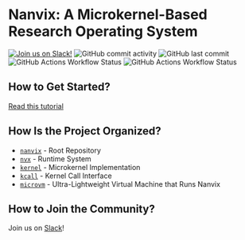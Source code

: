 # Nanvix: A Microkernel-Based Research Operating System

[![Join us on Slack!](https://img.shields.io/badge/chat-on%20Slack-e01563.svg)](https://join.slack.com/t/nanvix/shared_invite/zt-1yu30bs28-nsNmw8IwCyh6MBBV~B~X7w)
![GitHub commit activity](https://img.shields.io/github/commit-activity/m/nanvix/kernel)
![GitHub last commit](https://img.shields.io/github/last-commit/nanvix/kernel)
![GitHub Actions Workflow Status](https://img.shields.io/github/actions/workflow/status/nanvix/nanvix/x86-debug.yml?branch=dev&label=x86%20Debug%20Build)
![GitHub Actions Workflow Status](https://img.shields.io/github/actions/workflow/status/nanvix/nanvix/x86-release.yml?branch=dev&label=x86%20Release%20Build)

## How to Get Started?

[Read this tutorial](https://github.com/nanvix/nanvix/blob/dev/doc/setup.md)

## How Is the Project Organized?
- [`nanvix`](https://github.com/nanvix/nanvix) - Root Repository
- [`nvx`](https://github.com/nanvix/nvx) - Runtime System
- [`kernel`](https://github.com/nanvix/kernel) - Microkernel Implementation
- [`kcall`](https://github.com/nanvix/kcall) - Kernel Call Interface
- [`microvm`](https://github.com/nanvix/microvm) - Ultra-Lightweight Virtual Machine that Runs Nanvix

## How to Join the Community?

Join us on [Slack](https://join.slack.com/t/nanvix/shared_invite/zt-1yu30bs28-nsNmw8IwCyh6MBBV~B~X7w)!
